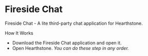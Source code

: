 # Fireside Chat
Fireside Chat - A lite third-party chat application for Hearthstone.

How It Works

* Download the Fireside Chat application and open it.
* Open Hearthstone.
*You can do these step in any order.*
